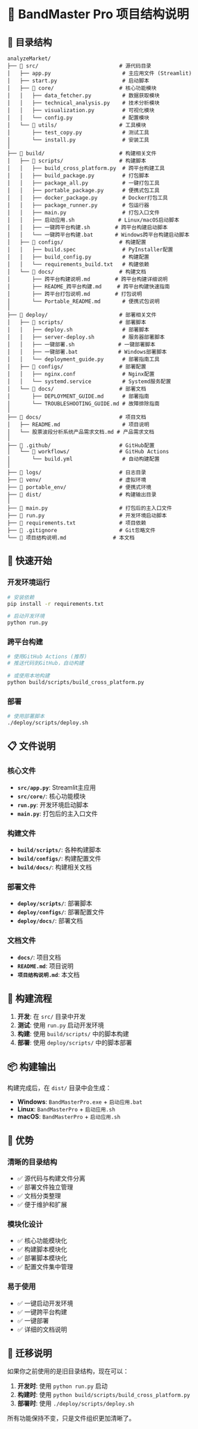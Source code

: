 # 📁 BandMaster Pro 项目结构说明

## 🎯 目录结构

```
analyzeMarket/
├── 📁 src/                          # 源代码目录
│   ├── app.py                       # 主应用文件 (Streamlit)
│   ├── start.py                     # 启动脚本
│   ├── 📁 core/                     # 核心功能模块
│   │   ├── data_fetcher.py          # 数据获取模块
│   │   ├── technical_analysis.py    # 技术分析模块
│   │   ├── visualization.py         # 可视化模块
│   │   └── config.py                # 配置模块
│   └── 📁 utils/                    # 工具模块
│       ├── test_copy.py             # 测试工具
│       └── install.py               # 安装工具
│
├── 📁 build/                        # 构建相关文件
│   ├── 📁 scripts/                  # 构建脚本
│   │   ├── build_cross_platform.py  # 跨平台构建工具
│   │   ├── build_package.py         # 打包脚本
│   │   ├── package_all.py           # 一键打包工具
│   │   ├── portable_package.py      # 便携式包工具
│   │   ├── docker_package.py        # Docker打包工具
│   │   ├── package_runner.py        # 包运行器
│   │   ├── main.py                  # 打包入口文件
│   │   ├── 启动应用.sh              # Linux/macOS启动脚本
│   │   ├── 一键跨平台构建.sh        # 跨平台构建启动脚本
│   │   └── 一键跨平台构建.bat       # Windows跨平台构建启动脚本
│   ├── 📁 configs/                  # 构建配置
│   │   ├── build.spec               # PyInstaller配置
│   │   ├── build_config.py          # 构建配置
│   │   └── requirements_build.txt   # 构建依赖
│   └── 📁 docs/                     # 构建文档
│       ├── 跨平台构建说明.md        # 跨平台构建详细说明
│       ├── README_跨平台构建.md     # 跨平台构建快速指南
│       ├── 跨平台打包说明.md        # 打包说明
│       └── Portable_README.md       # 便携式包说明
│
├── 📁 deploy/                       # 部署相关文件
│   ├── 📁 scripts/                  # 部署脚本
│   │   ├── deploy.sh                # 部署脚本
│   │   ├── server-deploy.sh         # 服务器部署脚本
│   │   ├── 一键部署.sh              # 一键部署脚本
│   │   ├── 一键部署.bat             # Windows部署脚本
│   │   └── deployment_guide.py      # 部署指南工具
│   ├── 📁 configs/                  # 部署配置
│   │   ├── nginx.conf               # Nginx配置
│   │   └── systemd.service          # Systemd服务配置
│   └── 📁 docs/                     # 部署文档
│       ├── DEPLOYMENT_GUIDE.md      # 部署指南
│       └── TROUBLESHOOTING_GUIDE.md # 故障排除指南
│
├── 📁 docs/                         # 项目文档
│   ├── README.md                    # 项目说明
│   └── 股票波段分析系统产品需求文档.md # 产品需求文档
│
├── 📁 .github/                      # GitHub配置
│   └── 📁 workflows/                # GitHub Actions
│       └── build.yml                # 自动构建配置
│
├── 📁 logs/                         # 日志目录
├── 📁 venv/                         # 虚拟环境
├── 📁 portable_env/                 # 便携式环境
├── 📁 dist/                         # 构建输出目录
│
├── 📄 main.py                       # 打包后的主入口文件
├── 📄 run.py                        # 开发环境启动脚本
├── 📄 requirements.txt              # 项目依赖
├── 📄 .gitignore                    # Git忽略文件
└── 📄 项目结构说明.md               # 本文档
```

## 🚀 快速开始

### 开发环境运行
```bash
# 安装依赖
pip install -r requirements.txt

# 启动开发环境
python run.py
```

### 跨平台构建
```bash
# 使用GitHub Actions (推荐)
# 推送代码到GitHub，自动构建

# 或使用本地构建
python build/scripts/build_cross_platform.py
```

### 部署
```bash
# 使用部署脚本
./deploy/scripts/deploy.sh
```

## 📋 文件说明

### 核心文件
- **`src/app.py`**: Streamlit主应用
- **`src/core/`**: 核心功能模块
- **`run.py`**: 开发环境启动脚本
- **`main.py`**: 打包后的主入口文件

### 构建文件
- **`build/scripts/`**: 各种构建脚本
- **`build/configs/`**: 构建配置文件
- **`build/docs/`**: 构建相关文档

### 部署文件
- **`deploy/scripts/`**: 部署脚本
- **`deploy/configs/`**: 部署配置文件
- **`deploy/docs/`**: 部署文档

### 文档文件
- **`docs/`**: 项目文档
- **`README.md`**: 项目说明
- **`项目结构说明.md`**: 本文档

## 🔧 构建流程

1. **开发**: 在 `src/` 目录中开发
2. **测试**: 使用 `run.py` 启动开发环境
3. **构建**: 使用 `build/scripts/` 中的脚本构建
4. **部署**: 使用 `deploy/scripts/` 中的脚本部署

## 📦 构建输出

构建完成后，在 `dist/` 目录中会生成：
- **Windows**: `BandMasterPro.exe` + `启动应用.bat`
- **Linux**: `BandMasterPro` + `启动应用.sh`
- **macOS**: `BandMasterPro` + `启动应用.sh`

## 🎯 优势

### 清晰的目录结构
- ✅ 源代码与构建文件分离
- ✅ 部署文件独立管理
- ✅ 文档分类整理
- ✅ 便于维护和扩展

### 模块化设计
- ✅ 核心功能模块化
- ✅ 构建脚本模块化
- ✅ 部署脚本模块化
- ✅ 配置文件集中管理

### 易于使用
- ✅ 一键启动开发环境
- ✅ 一键跨平台构建
- ✅ 一键部署
- ✅ 详细的文档说明

## 🔄 迁移说明

如果你之前使用的是旧目录结构，现在可以：

1. **开发时**: 使用 `python run.py` 启动
2. **构建时**: 使用 `python build/scripts/build_cross_platform.py`
3. **部署时**: 使用 `./deploy/scripts/deploy.sh`

所有功能保持不变，只是文件组织更加清晰了。 